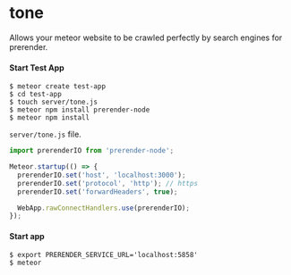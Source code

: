 # tone
Allows your meteor website to be crawled perfectly by search engines for prerender.


#### Start Test App
```
$ meteor create test-app
$ cd test-app
$ touch server/tone.js
$ meteor npm install prerender-node
$ meteor npm install
```

`server/tone.js` file.

``` js
import prerenderIO from 'prerender-node';

Meteor.startup(() => {
  prerenderIO.set('host', 'localhost:3000');
  prerenderIO.set('protocol', 'http'); // https 
  prerenderIO.set('forwardHeaders', true);

  WebApp.rawConnectHandlers.use(prerenderIO);
});
```

#### Start app
```
$ export PRERENDER_SERVICE_URL='localhost:5858'
$ meteor
```
